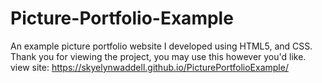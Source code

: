 # Picture-Portfolio-Example
An example picture portfolio website I developed using HTML5, and CSS. Thank you for viewing the project, you may use this however you'd like.
view site: https://skyelynwaddell.github.io/PicturePortfolioExample/
